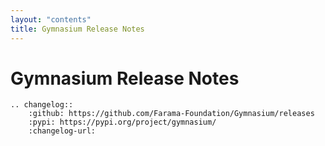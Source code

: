 ```yaml
---
layout: "contents"
title: Gymnasium Release Notes
---
```


# Gymnasium Release Notes

```{eval-rst}
.. changelog::
    :github: https://github.com/Farama-Foundation/Gymnasium/releases
    :pypi: https://pypi.org/project/gymnasium/
    :changelog-url:
```
